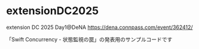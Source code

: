 # extensionDC2025

extension DC 2025 Day1@DeNA
https://dena.connpass.com/event/362412/

「Swift Concurrency - 状態監視の罠」の発表用のサンプルコードです
